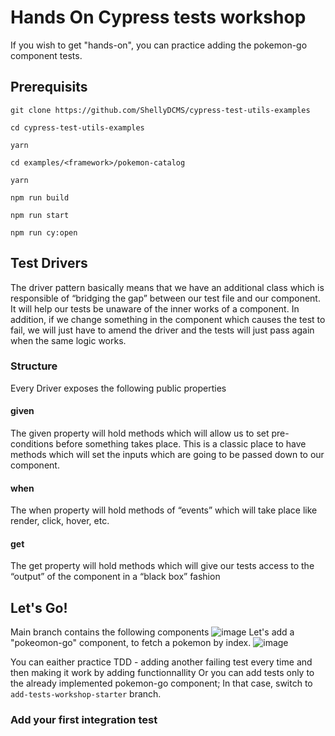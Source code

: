 # Hands On Cypress tests workshop
If you wish to get "hands-on", you can practice adding the pokemon-go component tests.

## Prerequisits

`git clone https://github.com/ShellyDCMS/cypress-test-utils-examples`

`cd cypress-test-utils-examples`

`yarn`

`cd examples/<framework>/pokemon-catalog`

`yarn`

`npm run build`

`npm run start`

`npm run cy:open`

## Test Drivers
The driver pattern basically means that we have an additional class which is responsible of “bridging the gap” between our test file and our component.
It will help our tests be unaware of the inner works of a component. 
In addition, if we change something in the component which causes the test to fail, we will just have to amend the driver and the tests will just pass again when the same logic works.

### Structure
Every Driver exposes the following public properties
#### given
The given property will hold methods which will allow us to set pre-conditions before something takes place.
This is a classic place to have methods which will set the inputs which are going to be passed down to our component.
#### when
The when property will hold methods of “events” which will take place like render, click, hover, etc.
#### get
The get property will hold methods which will give our tests access to the “output” of the component in a “black box” fashion

## Let's Go!

Main branch contains the following components
![image](https://github.com/ShellyDCMS/cypress-test-utils-examples/assets/60476837/5edf6f5d-3b28-486e-b236-d6b1b5f2de70)
Let's add a "pokeomon-go" component, to fetch a pokemon by index.
![image](https://github.com/ShellyDCMS/cypress-test-utils-examples/assets/60476837/003cf40f-d32a-43c0-9d0f-5377a6fa1235)

You can eaither practice TDD - adding another failing test every time and then making it work by adding functionnallity
Or you can add tests only to the already implemented pokemon-go component; In that case, switch to `add-tests-workshop-starter` branch.

### Add your first integration test




